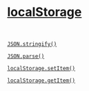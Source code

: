 

# [localStorage](https://developer.mozilla.org/en-US/docs/Web/API/Window/localStorage)



<br>



[`JSON.stringify()`](https://developer.mozilla.org/en-US/docs/Web/JavaScript/Reference/Global_Objects/JSON/stringify)



[`JSON.parse()`](https://developer.mozilla.org/en-US/docs/Web/JavaScript/Reference/Global_Objects/JSON/parse)



[`localStorage.setItem()`](https://developer.mozilla.org/en-US/docs/Web/API/Storage/setItem)



[`localStorage.getItem()`](https://developer.mozilla.org/en-US/docs/Web/API/Storage/getItem)

